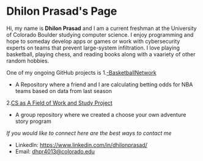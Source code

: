 # Dhilon Prasad's Page
Hi, my name is **Dhilon Prasad** and I am a current freshman at the University of Colorado Boulder studying computer science.
I enjoy programming and hope to someday develop apps or games or work with cybersecurity experts on teams that prevent large-system infiltration. I love playing basketball, playing chess, and reading books along with a vaariety of other random hobbies.

One of my ongoing GitHub projects is
1.[-BasketballNetwork](https://github.com/awieder/Basketball-Network)
  - A Repository where a friend and I are calculating betting odds for NBA teams based on data from last season

2.[CS as A Field of Work and Study Project](https://github.com/HaydenLeovy/comp-sci-field-of-work-study)
  - A group repository where we created a choose your own adventure story program

*If you would like to connect here are the best ways to contact me*
- LinkedIn: <https://www.linkedin.com/in/dhilonprasad/>
- Email: <dhpr4013@colorado.edu>


